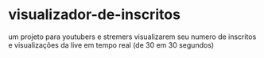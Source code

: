 # visualizador-de-inscritos
um projeto para youtubers e stremers visualizarem seu numero de inscritos e visualizações da live em tempo real (de 30 em 30 segundos)
